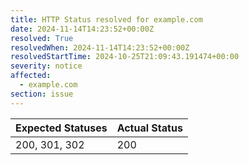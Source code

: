 ```yaml
---
title: HTTP Status resolved for example.com
date: 2024-11-14T14:23:52+00:00Z
resolved: True
resolvedWhen: 2024-11-14T14:23:52+00:00Z
resolvedStartTime: 2024-10-25T21:09:43.191474+00:00
severity: notice
affected:
  - example.com
section: issue
---
```


| Expected Statuses | Actual Status  |
|-------------------|----------------|
| 200, 301, 302 | 200 |
